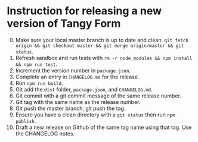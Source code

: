 # Instruction for releasing a new version of Tangy Form

0. Make sure your local master branch is up to date and clean. `git fetch origin && git checkout master && git merge origin/master && git status`.
1. Refresh sandbox and run tests with `rm -r node_modules && npm install && npm run test`.
1. Increment the version number in `package.json`. 
2. Complete an entry in `CHANGELOG.md` for the release.
3. Run `npm run build`.
4. Git add the `dist` folder, `package.json`, and `CHANGELOG.md`.
5. Git commit with a git commit message of the same release number.
6. Git tag with the same name as the release number.
7. Git push the master branch, git push the tag.
8. Ensure you have a clean directory with a `git status` then run `npm publish`. 
9. Draft a new release on Github of the same tag name using that tag. Use the CHANGELOG notes.

